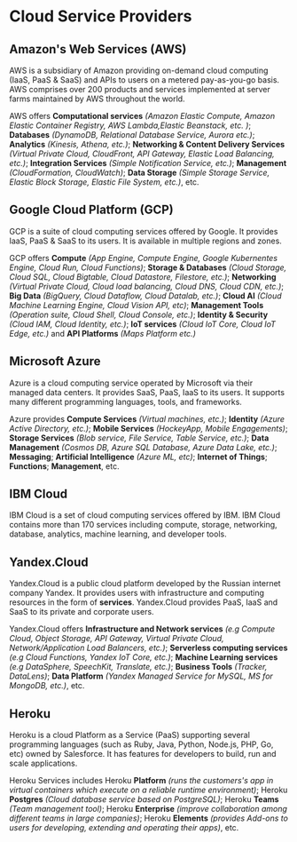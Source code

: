 
# Cloud Service Providers

## **Amazon's Web Services (AWS)**

AWS is a subsidiary of Amazon providing on-demand cloud computing (IaaS, PaaS & SaaS) and APIs to users on a metered pay-as-you-go basis. AWS comprises over 200 products and services implemented at server farms maintained by AWS throughout the world.

AWS offers **Computational services** *(Amazon Elastic Compute, Amazon Elastic Container Registry, AWS Lambda,Elastic Beanstack, etc. )*; **Databases** *(DynamoDB, Relational Database Service, Aurora etc.)*; **Analytics** *(Kinesis, Athena, etc.)*; **Networking & Content Delivery Services** *(Virtual Private Cloud, CloudFront, API Gateway, Elastic Load Balancing, etc.)*; **Integration Services** *(Simple Notification Service, etc.)*; **Management** *(CloudFormation, CloudWatch)*; **Data Storage** *(Simple Storage Service, Elastic Block Storage, Elastic File System, etc.)*, etc.

## **Google Cloud Platform (GCP)**

GCP is a suite of cloud computing services offered by Google. It provides IaaS, PaaS & SaaS to its users. It is available in multiple regions and zones.

GCP offers **Compute** *(App Engine, Compute Engine, Google Kubernentes Engine, Cloud Run, Cloud Functions)*; **Storage & Databases** *(Cloud Storage, Cloud SQL, Cloud Bigtable, Cloud Datastore, Filestore, etc.)*; **Networking** *(Virtual Private Cloud, Cloud load balancing, Cloud DNS, Cloud CDN, etc.)*; **Big Data** *(BigQuery, Cloud Dataflow, Cloud Datalab, etc.)*; **Cloud AI** *(Cloud Machine Learning Engine, Cloud Vision API, etc)*; **Management Tools** *(Operation suite, Cloud Shell, Cloud Console, etc.)*; **Identity & Security** *(Cloud IAM, Cloud Identity, etc.)*; **IoT services** *(Cloud IoT Core, Cloud IoT Edge, etc.)* and **API Platforms** *(Maps Platform etc.)*

## **Microsoft Azure**

Azure is a cloud computing service operated by Microsoft via their managed data centers. It provides SaaS, PaaS, IaaS to its users. It supports many different programming languages, tools, and frameworks.

Azure provides **Compute Services** *(Virtual machines, etc.)*; **Identity** *(Azure Active Directory, etc.)*; **Mobile Services** *(HockeyApp, Mobile Engagements)*; **Storage Services** *(Blob service, File Service, Table Service, etc.)*; **Data Management** *(Cosmos DB, Azure SQL Database, Azure Data Lake, etc.)*; **Messaging**; **Artificial Intelligence** *(Azure ML, etc)*; **Internet of Things**; **Functions**; **Management**, etc.

## **IBM Cloud**

IBM Cloud is a set of cloud computing services offered by IBM. IBM Cloud contains more than 170 services including compute, storage, networking, database, analytics, machine learning, and developer tools.

## **Yandex.Cloud**

Yandex.Cloud is a public cloud platform developed by the Russian internet company Yandex. It provides users with infrastructure and computing resources in the form of **services**. Yandex.Cloud provides PaaS, IaaS and SaaS to its private and corporate users.

Yandex.Cloud offers **Infrastructure and Network services** *(e.g Compute Cloud, Object Storage, API Gateway, Virtual Private Cloud, Network/Application Load Balancers, etc.)*;
**Serverless computing services** *(e.g Cloud Functions, Yandex IoT Core, etc.)*; **Machine Learning services** *(e.g DataSphere, SpeechKit, Translate, etc.)*; **Business Tools** *(Tracker, DataLens)*; **Data Platform** *(Yandex Managed Service for MySQL, MS for MongoDB, etc.)*, etc.

## **Heroku**

Heroku is a cloud Platform as a Service (PaaS) supporting several programming languages (such as Ruby, Java, Python, Node.js, PHP, Go, etc) owned by Salesforce. It has features for developers to build, run and scale applications.

Heroku Services includes Heroku **Platform** *(runs the customers's app in virtual containers which execute on a reliable runtime environment)*; Heroku **Postgres** *(Cloud database service based on PostgreSQL)*; Heroku **Teams** *(Team management tool)*; Heroku **Enterprise** *(improve collaboration among different teams in large companies)*; Heroku **Elements** *(provides Add-ons to users for developing, extending and operating their apps)*, etc.
